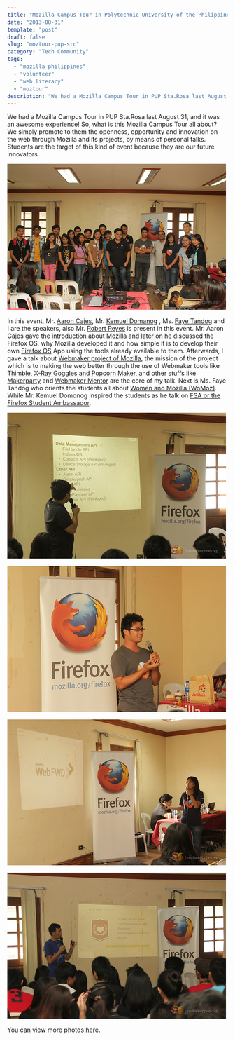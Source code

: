 ```yaml
---
title: "Mozilla Campus Tour in Polytechnic University of the Philippines – Sta. Rosa Campus (PUP-SRC)"
date: "2013-08-31"
template: "post"
draft: false
slug: "moztour-pup-src"
category: "Tech Community"
tags:
  - "mozilla philippines"
  - "volunteer"
  - "web literacy"
  - "moztour"
description: "We had a Mozilla Campus Tour in PUP Sta.Rosa last August 31, and it was an awesome experience!  So, what is this Mozilla Campus Tour all about? We simply promote to them the openness, opportunity and innovation on the web through Mozilla and its projects, by means of personal talks. Students are the target of this kind of event because they are our future innovators."
---
```


We had a Mozilla Campus Tour in PUP Sta.Rosa last August 31, and it was an awesome experience!  So, what is this Mozilla Campus Tour all about? We simply promote to them the openness, opportunity and innovation on the web through Mozilla and its projects, by means of personal talks. Students are the target of this kind of event because they are our future innovators.

![](/images/moztour-pupsrc/moztour-pupsrc-1.jpg)

In this event, Mr. [Aaron Cajes](https://ryanermita.wordpress.com/2013/09/12/mozilla-campus-tour-in-polytechnic-university-of-the-philippines-sta-rosa-campus-pup-src/www.aaroncajes.com/%E2%80%8E), Mr. [Kemuel Domanog](https://ryanermita.wordpress.com/2013/09/12/mozilla-campus-tour-in-polytechnic-university-of-the-philippines-sta-rosa-campus-pup-src/kjdomanog.com/%E2%80%8E) , Ms. [Faye Tandog](https://ryanermita.wordpress.com/2013/09/12/mozilla-campus-tour-in-polytechnic-university-of-the-philippines-sta-rosa-campus-pup-src/fayetandog.wordpress.com/%E2%80%8E) and I are the speakers, also Mr. [Robert Reyes](https://ryanermita.wordpress.com/2013/09/12/mozilla-campus-tour-in-polytechnic-university-of-the-philippines-sta-rosa-campus-pup-src/www.bobreyes.com) is present in this event. Mr. Aaron Cajes gave the introduction about Mozilla and later on he discussed the Firefox OS, why Mozilla developed it and how simple it is to develop their own [Firefox OS](https://ryanermita.wordpress.com/2013/09/12/mozilla-campus-tour-in-polytechnic-university-of-the-philippines-sta-rosa-campus-pup-src/www.mozilla.org/en-US/firefox/os/%E2%80%8E) App using the tools already available to them. Afterwards, I gave a talk about [Webmaker project of Mozilla](https://webmaker.org/), the mission of the project which is to making the web better through the use of Webmaker tools like [Thimble, X-Ray Goggles and Popcorn Maker](https://webmaker.org/tools%E2%80%8E), and other stuffs like [Makerparty](https://webmaker.org/party%E2%80%8E) and [Webmaker Mentor](https://webmaker.org/mentor%E2%80%8E) are the core of my talk. Next is Ms. Faye Tandog who orients the students all about [Women and Mozilla (WoMoz)](https://ryanermita.wordpress.com/2013/09/12/mozilla-campus-tour-in-polytechnic-university-of-the-philippines-sta-rosa-campus-pup-src/www.womoz.org/%E2%80%8E). While Mr. Kemuel Domonog inspired the students as he talk on [FSA or the Firefox Student Ambassador](https://wiki.mozilla.org/StudentAmbassadors).

![](/images/moztour-pupsrc/moztour-pupsrc-2.jpg)

![](/images/moztour-pupsrc/moztour-pupsrc-3.jpg)

![](/images/moztour-pupsrc/moztour-pupsrc-4.jpg)

![](/images/moztour-pupsrc/moztour-pupsrc-5.jpg)

You can view more photos [here](http://www.flickr.com/photos/mozph/sets/72157635406266756/page2/).